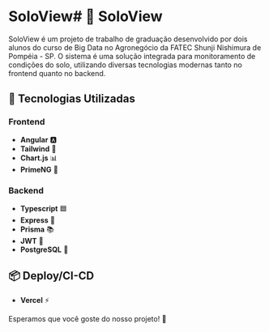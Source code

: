 # SoloView# 🌱 SoloView

SoloView é um projeto de trabalho de graduação desenvolvido por dois alunos do curso de Big Data no Agronegócio da FATEC Shunji Nishimura de Pompéia - SP. O sistema é uma solução integrada para monitoramento de condições do solo, utilizando diversas tecnologias modernas tanto no frontend quanto no backend.

## 🚀 Tecnologias Utilizadas

### Frontend

- **Angular** 🅰️
- **Tailwind** 🎨
- **Chart.js** 📊
- **PrimeNG** 🌟

### Backend

- **Typescript** 🟦
- **Express** 🚂
- **Prisma** 📚
- **JWT** 🔐
- **PostgreSQL** 🐘

## 📦 Deploy/CI-CD

- **Vercel** ⚡


Esperamos que você goste do nosso projeto! 🌾
